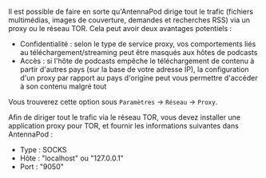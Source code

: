 Il est possible de faire en sorte qu'AntennaPod dirige tout le trafic (fichiers
multimédias, images de couverture, demandes et recherches RSS) via un proxy ou
le réseau TOR. Cela peut avoir deux avantages potentiels :

- Confidentialité : selon le type de service proxy, vos comportements liés au
téléchargement/streaming peut être masqués aux hôtes de podcasts
- Accès : si l'hôte de podcasts empêche le téléchargement de contenu à partir
d'autres pays (sur la base de votre adresse IP), la configuration d'un proxy
par rapport au pays d'origine peut vous permettre d'accéder à son contenu malgré
tout

Vous trouverez cette option sous `Paramètres` → `Réseau` → `Proxy`.

Afin de diriger tout le trafic via le réseau TOR, vous devez installer une
application proxy pour TOR, et fournir les informations suivantes dans
AntennaPod :

- Type : SOCKS
- Hôte : "localhost" ou "127.0.0.1"
- Port : "9050"
